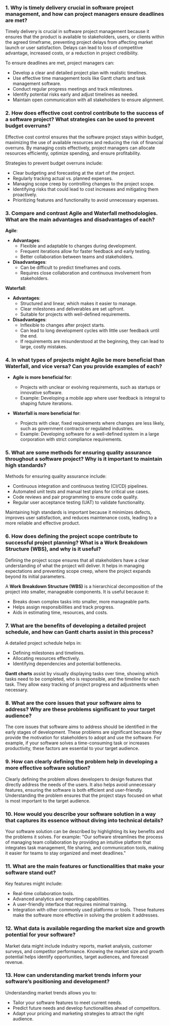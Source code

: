 ### 1. **Why is timely delivery crucial in software project management, and how can project managers ensure deadlines are met?**
Timely delivery is crucial in software project management because it ensures that the product is available to stakeholders, users, or clients within the agreed timeframe, preventing project delays from affecting market launch or user satisfaction. Delays can lead to loss of competitive advantage, increased costs, or a reduction in project credibility.

To ensure deadlines are met, project managers can:
- Develop a clear and detailed project plan with realistic timelines.
- Use effective time management tools like Gantt charts and task management software.
- Conduct regular progress meetings and track milestones.
- Identify potential risks early and adjust timelines as needed.
- Maintain open communication with all stakeholders to ensure alignment.

### 2. **How does effective cost control contribute to the success of a software project? What strategies can be used to prevent budget overruns?**
Effective cost control ensures that the software project stays within budget, maximizing the use of available resources and reducing the risk of financial overruns. By managing costs effectively, project managers can allocate resources efficiently, optimize spending, and ensure profitability.

Strategies to prevent budget overruns include:
- Clear budgeting and forecasting at the start of the project.
- Regularly tracking actual vs. planned expenses.
- Managing scope creep by controlling changes to the project scope.
- Identifying risks that could lead to cost increases and mitigating them proactively.
- Prioritizing features and functionality to avoid unnecessary expenses.

### 3. **Compare and contrast Agile and Waterfall methodologies. What are the main advantages and disadvantages of each?**
**Agile**: 
- **Advantages**: 
   - Flexible and adaptable to changes during development.
   - Frequent iterations allow for faster feedback and early testing.
   - Better collaboration between teams and stakeholders.
- **Disadvantages**:
   - Can be difficult to predict timeframes and costs.
   - Requires close collaboration and continuous involvement from stakeholders.

**Waterfall**:
- **Advantages**:
   - Structured and linear, which makes it easier to manage.
   - Clear milestones and deliverables are set upfront.
   - Suitable for projects with well-defined requirements.
- **Disadvantages**:
   - Inflexible to changes after project starts.
   - Can lead to long development cycles with little user feedback until the end.
   - If requirements are misunderstood at the beginning, they can lead to large, costly mistakes.

### 4. **In what types of projects might Agile be more beneficial than Waterfall, and vice versa? Can you provide examples of each?**
- **Agile is more beneficial for**:
  - Projects with unclear or evolving requirements, such as startups or innovative software.
  - Example: Developing a mobile app where user feedback is integral to shaping future iterations.

- **Waterfall is more beneficial for**:
  - Projects with clear, fixed requirements where changes are less likely, such as government contracts or regulated industries.
  - Example: Developing software for a well-defined system in a large corporation with strict compliance requirements.

### 5. **What are some methods for ensuring quality assurance throughout a software project? Why is it important to maintain high standards?**
Methods for ensuring quality assurance include:
- Continuous integration and continuous testing (CI/CD) pipelines.
- Automated unit tests and manual test plans for critical use cases.
- Code reviews and pair programming to ensure code quality.
- Regular user acceptance testing (UAT) to validate functionality.

Maintaining high standards is important because it minimizes defects, improves user satisfaction, and reduces maintenance costs, leading to a more reliable and effective product.

### 6. **How does defining the project scope contribute to successful project planning? What is a Work Breakdown Structure (WBS), and why is it useful?**
Defining the project scope ensures that all stakeholders have a clear understanding of what the project will deliver. It helps in managing expectations and preventing scope creep, where the project expands beyond its initial parameters.

A **Work Breakdown Structure (WBS)** is a hierarchical decomposition of the project into smaller, manageable components. It is useful because it:
- Breaks down complex tasks into smaller, more manageable parts.
- Helps assign responsibilities and track progress.
- Aids in estimating time, resources, and costs.

### 7. **What are the benefits of developing a detailed project schedule, and how can Gantt charts assist in this process?**
A detailed project schedule helps in:
- Defining milestones and timelines.
- Allocating resources effectively.
- Identifying dependencies and potential bottlenecks.

**Gantt charts** assist by visually displaying tasks over time, showing which tasks need to be completed, who is responsible, and the timeline for each task. They allow easy tracking of project progress and adjustments when necessary.

### 8. **What are the core issues that your software aims to address? Why are these problems significant to your target audience?**
The core issues that software aims to address should be identified in the early stages of development. These problems are significant because they provide the motivation for stakeholders to adopt and use the software. For example, if your software solves a time-consuming task or increases productivity, these factors are essential to your target audience.

### 9. **How can clearly defining the problem help in developing a more effective software solution?**
Clearly defining the problem allows developers to design features that directly address the needs of the users. It also helps avoid unnecessary features, ensuring the software is both efficient and user-friendly. Understanding the problem ensures that the project stays focused on what is most important to the target audience.

### 10. **How would you describe your software solution in a way that captures its essence without diving into technical details?**
Your software solution can be described by highlighting its key benefits and the problems it solves. For example: "Our software streamlines the process of managing team collaboration by providing an intuitive platform that integrates task management, file sharing, and communication tools, making it easier for teams to stay organized and meet deadlines."

### 11. **What are the main features or functionalities that make your software stand out?**
Key features might include:
- Real-time collaboration tools.
- Advanced analytics and reporting capabilities.
- A user-friendly interface that requires minimal training.
- Integration with other commonly used platforms or tools.
These features make the software more effective in solving the problem it addresses.

### 12. **What data is available regarding the market size and growth potential for your software?**
Market data might include industry reports, market analysis, customer surveys, and competitor performance. Knowing the market size and growth potential helps identify opportunities, target audiences, and forecast revenue.

### 13. **How can understanding market trends inform your software’s positioning and development?**
Understanding market trends allows you to:
- Tailor your software features to meet current needs.
- Predict future needs and develop functionalities ahead of competitors.
- Adapt your pricing and marketing strategies to attract the right audience.

